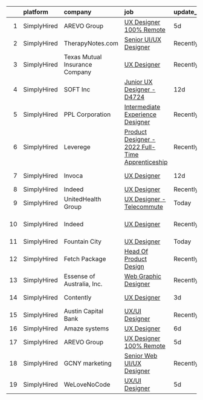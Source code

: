 

|    | platform    | company                        | job                                                                                                                                                      | update_time   | location               |
|---:|:------------|:-------------------------------|:---------------------------------------------------------------------------------------------------------------------------------------------------------|:--------------|:-----------------------|
|  1 | SimplyHired | AREVO Group                    | [UX Designer 100% Remote](https://www.simplyhired.com/job/yax6_vA05cM1JFvopqSM-5lqJxj1Qsv9agx8noI-o2QVPH2yvhwJUg?q=ux+designer)                          | 5d            | Remote                 |
|  2 | SimplyHired | TherapyNotes.com               | [Senior UI/UX Designer](https://www.simplyhired.com/job/_Uk1u6lt2JTZLbpNE2Rei76nDh0YNkvmbKzkaQVSLOZUSGQRnMb6Yw?q=ux+designer)                            | Recently      | Remote                 |
|  3 | SimplyHired | Texas Mutual Insurance Company | [UX Designer](https://www.simplyhired.com/job/xRfLX1J_huOYJ2ac9N-nG-Hb7T-_VghDwKkOxNujI0nvtM1nn1poag?q=ux+designer)                                      | Recently      | Austin, TX             |
|  4 | SimplyHired | SOFT Inc                       | [Junior UX Designer - D4724](https://www.simplyhired.com/job/JQ33SXrRTVaPuXxl_VSNQBkj61ccHVVla37t6JkkLbPdI2orUL6puA?q=ux+designer)                       | 12d           | Remote                 |
|  5 | SimplyHired | PPL Corporation                | [Intermediate Experience Designer](https://www.simplyhired.com/job/me6X7ijpI1rAaph28vOOPg5QfK2XXLMIZtRx3jdt29Age7X4UB4K3w?q=ux+designer)                 | Recently      | Remote                 |
|  6 | SimplyHired | Leverege                       | [Product Designer - 2022 Full-Time Apprenticeship](https://www.simplyhired.com/job/f2PnrkNkoKjnF_c7MsOM41LbDj7RDHIKkfuGC1pKOOPB0dNQ0HmV5w?q=ux+designer) | Recently      | Remote                 |
|  7 | SimplyHired | Invoca                         | [UX Designer](https://www.simplyhired.com/job/k7U3gpmdibHvJJXzQIaYsaTr57qzCtBfZlMLWBwQBexPu5ApJRm5WQ?q=ux+designer)                                      | 12d           | Santa Barbara, CA      |
|  8 | SimplyHired | Indeed                         | [UX Designer](https://www.simplyhired.com/job/6OBtEZFcCeMPwoh0fS7PtgllhKTSgZHMBz_m5jXpn6bjaumLcCVgQA?q=ux+designer)                                      | Recently      | Austin, TX             |
|  9 | SimplyHired | UnitedHealth Group             | [UX Designer - Telecommute](https://www.simplyhired.com/job/lWlGvX1aG4F1UMuIF_lD2GnRK7ydqROZWWFm6zwiYG-pR_U-7GQG2A?q=ux+designer)                        | Today         | Schaumburg, IL         |
| 10 | SimplyHired | Indeed                         | [UX Designer](https://www.simplyhired.com/job/6OBtEZFcCeMPwoh0fS7PtgllhKTSgZHMBz_m5jXpn6bjaumLcCVgQA?q=ux+designer)                                      | Recently      | Austin, TX +1 location |
| 11 | SimplyHired | Fountain City                  | [UX Designer](https://www.simplyhired.com/job/q3dKTmjWuu-7kvPjglwUDiLTySsT-xO44v4butf4zk3hPgPm8Kn8uw?q=ux+designer)                                      | Today         | Remote                 |
| 12 | SimplyHired | Fetch Package                  | [Head Of Product Design](https://www.simplyhired.com/job/k5Iv7kM4rwVEpCz6_Skh4zqN4Nmbeuf-x3qBd77hIMZLA7kW5siskQ?q=ux+designer)                           | Recently      | Austin, TX             |
| 13 | SimplyHired | Essense of Australia, Inc.     | [Web Graphic Designer](https://www.simplyhired.com/job/nt-uboz8RSzBVl9Cd1950lC8q20roEemfTPENpS28LA0lqJWgq8a9w?q=ux+designer)                             | Recently      | Lenexa, KS             |
| 14 | SimplyHired | Contently                      | [UX Designer](https://www.simplyhired.com/job/ttTEivi-IwyNjg68Mwt21YU87edBadB6NUR3U_gyzDozM826JN4b-A?q=ux+designer)                                      | 3d            | Remote +1 location     |
| 15 | SimplyHired | Austin Capital Bank            | [UX/UI Designer](https://www.simplyhired.com/job/G49EzSYc6xgMBqZ0jA3bIsf8H3p_e8Pb5fLNP-RQJu0pzmPbFOjcAA?q=ux+designer)                                   | Recently      | Austin, TX             |
| 16 | SimplyHired | Amaze systems                  | [UX Designer](https://www.simplyhired.com/job/c_9gxoDdGhcbdvr_zqDxqwoJaemP_Y2JpNDRhUC1MSuYdHY7EXw0Tg?q=ux+designer)                                      | 6d            | Remote                 |
| 17 | SimplyHired | AREVO Group                    | [UX Designer 100% Remote](https://www.simplyhired.com/job/yax6_vA05cM1JFvopqSM-5lqJxj1Qsv9agx8noI-o2QVPH2yvhwJUg?q=ux+designer)                          | 5d            | Remote                 |
| 18 | SimplyHired | GCNY marketing                 | [Senior Web UI/UX Designer](https://www.simplyhired.com/job/G-OXD9o-A6wJmAs1CsxHsNuicFvburTwjSJLV-EIMFs6ny-Lgfws9g?q=ux+designer)                        | Recently      | Brooklyn, NY           |
| 19 | SimplyHired | WeLoveNoCode                   | [UX/UI Designer](https://www.simplyhired.com/job/owerjO7xHjmudvbaEaUsutEmxle0jwlmQTmNUt8DBfufAVF4-XFtHA?q=ux+designer)                                   | 5d            | Remote                 |